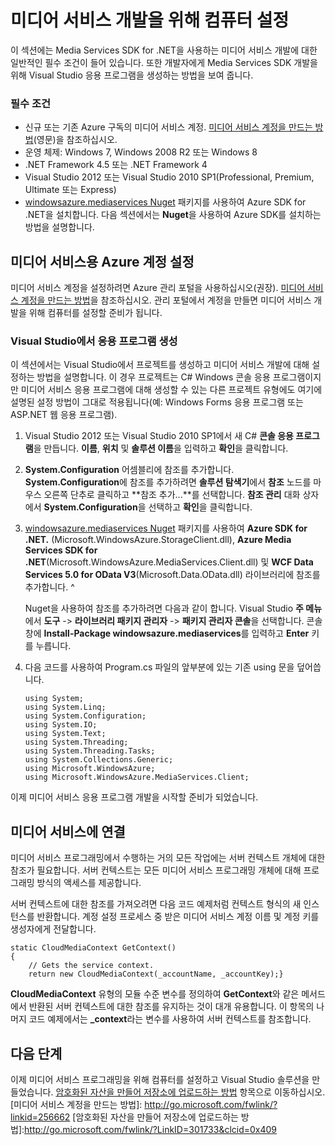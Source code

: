 <properties  linkid="develop-media-services-how-to-guides-set-up-computer" urlDisplayName="Set Up Computer for Media Services" pageTitle="How to Set Up Computer for Media Services - Azure" metaKeywords="" description="Learn about the prerequisites for Media Services using the Media Services SDK for .NET. Also learn how to create a Visual Studio app." metaCanonical="" services="media-services" documentationCenter="" title="Setting up your computer for Media Services development" authors="migree" solutions="" manager="" editor="" />

<h1><a name="setup-dev"> </a><span  class="short header">미디어 서비스 개발을 위해 컴퓨터 설정</span></h1>


이 섹션에는 Media Services SDK for .NET을 사용하는 미디어 서비스 개발에 대한 일반적인 필수 조건이 들어 있습니다. 또한 개발자에게 Media Services SDK 개발을 위해 Visual Studio 응용 프로그램을 생성하는 방법을 보여 줍니다.

### 필수 조건

* 신규 또는 기존 Azure 구독의 미디어 서비스 계정. [미디어 서비스 계정을 만드는 방법][1](영문)을 참조하십시오.
* 운영 체제: Windows 7, Windows 2008 R2 또는 Windows 8
* .NET Framework 4.5 또는 .NET Framework 4
* Visual Studio 2012 또는 Visual Studio 2010 SP1(Professional, Premium,
  Ultimate 또는 Express)
* [windowsazure.mediaservices Nuget][2] 패키지를 사용하여 Azure SDK for .NET을
  설치합니다. 다음 섹션에서는 **Nuget**을 사용하여 Azure SDK를 설치하는 방법을 설명합니다.

<h2><a name="setup-account"></a><span  class="short header">미디어 서비스용 Azure 계정 설정</span></h2>


미디어 서비스 계정을 설정하려면 Azure 관리 포털을 사용하십시오(권장). [미디어 서비스 계정을 만드는 방법](영문)을
참조하십시오. 관리 포털에서 계정을 만들면 미디어 서비스 개발을 위해 컴퓨터를 설정할 준비가 됩니다.

### Visual Studio에서 응용 프로그램 생성

이 섹션에서는 Visual Studio에서 프로젝트를 생성하고 미디어 서비스 개발에 대해 설정하는 방법을 설명합니다. 이 경우
프로젝트는 C# Windows 콘솔 응용 프로그램이지만 미디어 서비스 응용 프로그램에 대해 생성할 수 있는 다른 프로젝트 유형에도
여기에 설명된 설정 방법이 그대로 적용됩니다(예: Windows Forms 응용 프로그램 또는 ASP.NET 웹 응용 프로그램).

1.  Visual Studio 2012 또는 Visual Studio 2010 SP1에서 새 C# **콘솔 응용 프로그램**을
    만듭니다. **이름**, **위치** 및 **솔루션 이름**을 입력하고 **확인**을 클릭합니다.
2.  **System.Configuration** 어셈블리에 참조를 추가합니다. **System.Configuration**에
    참조를 추가하려면 **솔루션 탐색기**에서 **참조** 노드를 마우스 오른쪽 단추로 클릭하고 **참조 추가...**를
    선택합니다. **참조 관리** 대화 상자에서 **System.Configuration**을 선택하고 **확인**을
    클릭합니다.
3.  [windowsazure.mediaservices Nuget][2] 패키지를 사용하여 **Azure SDK for
    .NET.** (Microsoft.WindowsAzure.StorageClient.dll), **Azure Media
    Services SDK for
    .NET**(Microsoft.WindowsAzure.MediaServices.Client.dll) 및 **WCF Data
    Services 5.0 for OData V3**(Microsoft.Data.OData.dll) 라이브러리에 참조를
    추가합니다.
^

    Nuget을 사용하여 참조를 추가하려면 다음과 같이 합니다. Visual Studio **주 메뉴**에서 **도구** -> **라이브러리 패키지 관리자** -> **패키지 관리자 콘솔**을 선택합니다. 콘솔 창에 **Install-Package windowsazure.mediaservices**를 입력하고 **Enter** 키를 누릅니다.

1.  다음 코드를 사용하여 Program.cs 파일의 앞부분에 있는 기존 using 문을 덮어씁니다.

        using System;     	
        using System.Linq;
    	using System.Configuration;
    	using System.IO;
    	using System.Text;
    	using System.Threading;
    	using System.Threading.Tasks;
    	using System.Collections.Generic;
    	using Microsoft.WindowsAzure;
    	using Microsoft.WindowsAzure.MediaServices.Client;

이제 미디어 서비스 응용 프로그램 개발을 시작할 준비가 되었습니다.

<h2><a name="setup-account"></a><span  class="short header">미디어 서비스에 연결</span></h2>


미디어 서비스 프로그래밍에서 수행하는 거의 모든 작업에는 서버 컨텍스트 개체에 대한 참조가 필요합니다. 서버 컨텍스트는 모든
미디어 서비스 프로그래밍 개체에 대해 프로그래밍 방식의 액세스를 제공합니다.

서버 컨텍스트에 대한 참조를 가져오려면 다음 코드 예제처럼 컨텍스트 형식의 새 인스턴스를 반환합니다. 계정 설정 프로세스 중 받은
미디어 서비스 계정 이름 및 계정 키를 생성자에게 전달합니다.

    static CloudMediaContext GetContext()
    {
        // Gets the service context. 
        return new CloudMediaContext(_accountName, _accountKey);} 

**CloudMediaContext** 유형의 모듈 수준 변수를 정의하여 **GetContext**와 같은 메서드에서 반환된 서버
컨텍스트에 대한 참조를 유지하는 것이 대개 유용합니다. 이 항목의 나머지 코드 예제에서는 **_context**라는 변수를
사용하여 서버 컨텍스트를 참조합니다.

<h2>다음 단계</h2>


이제 미디어 서비스 프로그래밍을 위해 컴퓨터를 설정하고 Visual Studio 솔루션을 만들었습니다. [암호화된 자산을 만들어 저장소에 업로드하는 방법][1] 항목으로 이동하십시오. 
[미디어 서비스 계정을 만드는 방법]: http://go.microsoft.com/fwlink/?linkid=256662 
[암호화된 자산을 만들어 저장소에 업로드하는 방법]:http://go.microsoft.com/fwlink/?LinkID=301733&clcid=0x409



[1]: http://www.windowsazure.com/ko-kr/manage/services/media-services/how-to-create-a-media-services-account/
[2]: http://nuget.org/packages/windowsazure.mediaservices